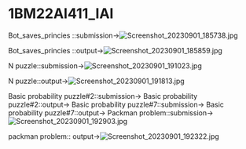 # 1BM22AI411_IAI
Bot_saves_princies ::submission->![Screenshot_20230901_185738.jpg](https://github.com/Vasanth0106/1BM22AI411_IAI/assets/139615614/c1922653-238d-4e6c-9008-35ff98434ee8)


Bot_saves_princies ::output->![Screenshot_20230901_185859.jpg](https://github.com/Vasanth0106/1BM22AI411_IAI/assets/139615614/5dba4eef-4181-4474-9f7c-c16fec6c8a8d)

N puzzle::submission->![Screenshot_20230901_191023.jpg](https://github.com/Vasanth0106/1BM22AI411_IAI/assets/139615614/6b9a1019-7174-43d6-900f-3108c0e0583e)




N puzzle::output->![Screenshot_20230901_191813.jpg](https://github.com/Vasanth0106/1BM22AI411_IAI/assets/139615614/c361b252-9326-4c70-a9aa-51977e868979)


Basic probability puzzle#2::submission->
Basic probability puzzle#2::output->
Basic probability puzzle#7::submission->
Basic probability puzzle#7::output->
Packman problem::submission->![Screenshot_20230901_192903.jpg](https://github.com/Vasanth0106/1BM22AI411_IAI/assets/139615614/d17bb780-8c14-43c5-a08f-997c4be144d6)



packman problem:: output->![Screenshot_20230901_192322.jpg](https://github.com/Vasanth0106/1BM22AI411_IAI/assets/139615614/7047a021-994e-4e1e-9f08-d7765e260670)





